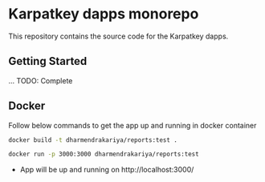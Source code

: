 # Karpatkey dapps monorepo

This repository contains the source code for the Karpatkey dapps.

## Getting Started

... TODO: Complete

## Docker

Follow below commands to get the app up and running in docker container

```bash
docker build -t dharmendrakariya/reports:test .
```

```bash
docker run -p 3000:3000 dharmendrakariya/reports:test
```

- App will be up and running on http://localhost:3000/
